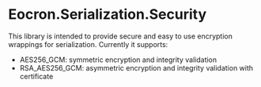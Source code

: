 # Eocron.Serialization.Security

This library is intended to provide secure and easy to use encryption wrappings for serialization.
Currently it supports:
  - AES256_GCM: symmetric encryption and integrity validation
  - RSA_AES256_GCM: asymmetric encryption and integrity validation with certificate